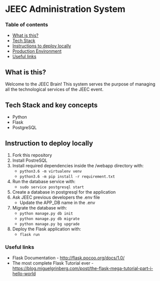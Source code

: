 # JEEC Administration System 

### Table of contents
* [What is this?](#what-is-this)
* [Tech Stack](#tech-stack)
* [Instructions to deploy locally](#instructions-to-deploy-locally)
* [Production Environment](#production-environment)
* [Useful links](#useful-links)

## What is this?
Welcome to the JEEC Brain! This system serves the purpose of managing
all the technological services of the JEEC event. 

## Tech Stack and key concepts
*   Python
*   Flask
*   PostgreSQL


## Instruction to deploy locally
1. Fork this repository
2. Install PostreSQL
2. Install required dependencies inside the /webapp directory with:
    - `python3.6 -m virtualenv venv`
    - `python3.6 -m pip install -r requirement.txt`
3. Run the database service with:
    - `sudo service postgresql start`
4. Create a database in postgresql for the application
5. Ask JEEC previous developers the .env file
    - Update the APP_DB name in the .env
6. Migrate the database with:
    - `python manage.py db init`
    - `python manage.py db migrate`
    - `python manage.py bg upgrade`
7. Deploy the Flask application with:
    - `flask run`


### Useful links
* Flask Documentation - http://flask.pocoo.org/docs/1.0/
* The most complete Flask Tutorial ever - https://blog.miguelgrinberg.com/post/the-flask-mega-tutorial-part-i-hello-world


